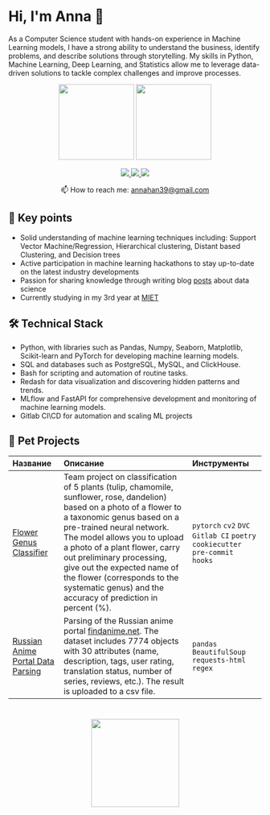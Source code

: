 # Hi, I'm Anna 👋
As a Computer Science student with hands-on experience in Machine Learning models, I have a strong ability to understand the business, identify problems, and describe solutions through storytelling. My skills in Python, Machine Learning, Deep Learning, and Statistics allow me to leverage data-driven solutions to tackle complex challenges and improve processes.

<p align='center'>
   <a href="https://github-readme-stats-dmdz.vercel.app/api?username=ankhanhi&show_icons=true&count_private=true"><img
           height=150
           src="https://github-readme-stats-dmdz.vercel.app/api?username=ankhanhi&show_icons=true&count_private=true"/></a>
   <a href="https://github.com/ankhanhi/github-readme-stats"><img
           height=150
           src="https://github-readme-stats-dmdz.vercel.app/api/top-langs/?username=ankhanhi&layout=compact"/></a>
</p>

<p align='center'>
   <a href="https://www.linkedin.com/in/ankhanhi/">
       <img src="https://img.shields.io/badge/linkedin-%230077B5.svg?&style=for-the-badge&logo=linkedin&logoColor=white"/>
   </a>
   <a href="https://t.me/ankhanhi">
       <img src="https://img.shields.io/badge/Telegram-2CA5E0?style=for-the-badge&logo=telegram&logoColor=white"/>
   </a>
   <a href="https://wa.me/?text=%D0%9F%D1%80%D0%B8%D0%B2%D0%B5%D1%82!%20%F0%9F%91%8B">
       <img src="https://img.shields.io/badge/WhatsApp-009560?style=for-the-badge&logo=whatsapp&logoColor=white"/>
   </a>
<p align='center'>
   📫 How to reach me: <a href='mailto:annahan39@gmail.com'>annahan39@gmail.com</a>
</p>


## 🔑 Key points
*   Solid understanding of machine learning techniques including: Support Vector Machine/Regression, Hierarchical clustering, Distant based Clustering, and Decision trees
*   Active participation in machine learning hackathons to stay up-to-date on the latest industry developments
*   Passion for sharing knowledge through writing blog [posts](https://habr.com/ru/users/Kyvakh/) about data science
*   Сurrently studying in my 3rd year at [MIET](https://www.miet.ru/) 

## 🛠 Technical Stack
* Python, with libraries such as Pandas, Numpy, Seaborn, Matplotlib, Scikit-learn and PyTorch for developing machine learning models.
* SQL and databases such as PostgreSQL, MySQL, and ClickHouse.
* Bash for scripting and automation of routine tasks.
* Redash for data visualization and discovering hidden patterns and trends.
* MLflow and FastAPI for comprehensive development and monitoring of machine learning models.
* Gitlab CI\CD for automation and scaling ML projects

## 🍜 Pet Projects
| Название | Описание | Инструменты | 
| :---------------------- | :---------------------- | :---------------------- |
| [Flower Genus Classifier](https://gitlab.com/AlexeyKulikov_ololo/mlops_flowers) | Team project on classification of 5 plants (tulip, chamomile, sunflower, rose, dandelion) based on a photo of a flower to a taxonomic genus based on a pre-trained neural network. The model allows you to upload a photo of a plant flower, carry out preliminary processing, give out the expected name of the flower (corresponds to the systematic genus) and the accuracy of prediction in percent (%). | `pytorch` `cv2` `DVC` `Gitlab CI` `poetry` `cookiecutter` `pre-commit hooks` |
| [Russian Anime Portal Data Parsing](https://github.com/ankhanhi/russian-anime-dataset) | Parsing of the Russian anime portal [findanime.net](https://findanime.net). The dataset includes 7774 objects with 30 attributes (name, description, tags, user rating, translation status, number of series, reviews, etc.). The result is uploaded to a csv file. | `pandas` `BeautifulSoup` `requests-html` `regex` |

<div align="center" style="margin: 40px 0">
   <a href="https://github.com/ankhanhi/github-profile-views-counter">
       <img width="175px" src="https://komarev.com/ghpvc/?username=ankhanhi&color=DE002D">
   </a>
</div>
